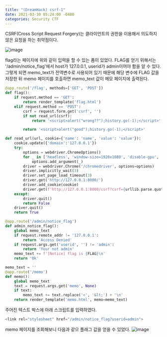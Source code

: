 ```yaml
---
title: "(DreamHack) csrf-1"
date: 2021-03-30 05:24:00 -0400
categories: Security CTF
---
```


CSRF(Cross Script Request Forgery)는 클라이언트의 권한을 이용해서 의도하지 않은 요청을 하는 취약점이다.


![image](https://user-images.githubusercontent.com/24788751/112967909-b7c94c00-9186-11eb-9328-f4d1ad066342.png)

flag라는 페이지에 위와 같이 입력을 할 수 있는 폼이 있었다. FLAG를 얻기 위해서는 '/admin/notice_flag'에서 host가 127.0.0.1, userid가 admin이어야 함을 알 수 있다.\
그렇게 되면 memo_text가 전역변수로 사용되어 있기 때문에 해당 변수에 FLAG 값을 저장한 뒤 memo 페이지를 호출하면 memo_text 값이 메모 페이지에 출력된다.


```python
@app.route('/flag', methods=['GET', 'POST'])
def flag():
    if request.method == 'GET':
        return render_template('flag.html')
    elif request.method == 'POST':
        csrf = request.form.get('csrf', '')
        if not read_url(csrf):
            return '<script>alert("wrong??");history.go(-1);</script>'

        return '<script>alert("good");history.go(-1);</script>'

def read_url(url, cookie={'name': 'name', 'value': 'value'}):
    cookie.update({'domain':'127.0.0.1'})
    try:
        options = webdriver.ChromeOptions()
        for _ in ['headless', 'window-size=1920x1080', 'disable-gpu', 'no-sandbox', 'disable-dev-shm-usage']:
            options.add_argument(_)
        driver = webdriver.Chrome('/chromedriver', options=options)
        driver.implicitly_wait(3)
        driver.set_page_load_timeout(3)
        driver.get('http://127.0.0.1:8000/')
        driver.add_cookie(cookie)
        driver.get(f'http://127.0.0.1:8000/csrf?csrf={urllib.parse.quote(url)}')
    except:
        driver.quit()
        return False
    driver.quit()
    return True
```

```python
@app.route('/admin/notice_flag')
def admin_notice_flag():
    global memo_text
    if request.remote_addr != '127.0.0.1':
        return 'Access Denied'
    if request.args.get('userid', '') != 'admin':
        return 'Your not admin'
    memo_text += f'[Notice] flag is {FLAG}\n'
    return 'Ok'

memo_text = ''
@app.route('/memo')
def memo():
    global memo_text
    text = request.args.get('memo', None)
    if text:
        memo_text += text.replace('<', '&lt;') + '\n'
    return render_template('memo.html', memo=memo_text)
```

주어진 텍스트 박스에 아래 스크립트를 입력하였다.
```javascript
<link rel="stylesheet" href="/admin/notice_flag?userid=admin">
```

memo 페이지를 조회해보니 다음과 같으 플래그 값을 얻을 수 있었다.
![image](https://user-images.githubusercontent.com/24788751/112967836-a5e7a900-9186-11eb-9630-f79e843cfe8d.png)